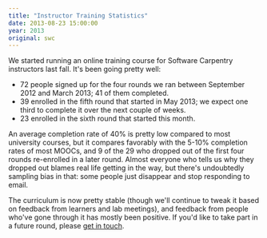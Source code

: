 ```yaml
---
title: "Instructor Training Statistics"
date: 2013-08-23 15:00:00
year: 2013
original: swc
---
```

<p>
  We started running an
  online training course for Software Carpentry instructors last fall.
  It's been going pretty well:
</p>
<ul>
  <li>
    72 people signed up for the four rounds we ran between September 2012 and March 2013;
    41 of them completed.
  </li>
  <li>
    39 enrolled in the fifth round that started in May 2013;
    we expect one third to complete it over the next couple of weeks.
  </li>
  <li>
    23 enrolled in the sixth round that started this month.
  </li>
</ul>
<p>
  An average completion rate of 40% is pretty low compared to most university courses,
  but it compares favorably with the 5-10% completion rates of most MOOCs,
  and 9 of the 29 who dropped out of the first four rounds
  re-enrolled in a later round.
  Almost everyone who tells us why they dropped out blames real life getting in the way,
  but there's undoubtedly sampling bias in that:
  some people just disappear and stop responding to email.
</p>
<p>
  The curriculum
  is now pretty stable
  (though we'll continue to tweak it based on feedback from learners and lab meetings),
  and feedback from people who've gone through it has mostly been positive.
  If you'd like to take part in a future round,
  please <a href="mailto:{{site.author.email}}">get in touch</a>.
</p>
